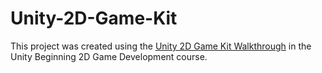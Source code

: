 # Unity-2D-Game-Kit
This project was created using the [Unity 2D Game Kit Walkthrough](https://learn.unity.com/course/beginning-2d-game-development) in the Unity Beginning 2D Game Development course.
